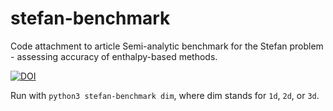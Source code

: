 # stefan-benchmark

Code attachment to article Semi-analytic benchmark for the Stefan problem - assessing accuracy of enthalpy-based methods.

[![DOI](https://zenodo.org/badge/261402515.svg)](https://zenodo.org/badge/latestdoi/261402515)

Run with `python3 stefan-benchmark dim`, where dim stands for `1d`, `2d`, or `3d`.